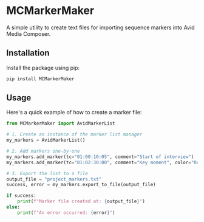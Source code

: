 # MCMarkerMaker

A simple utility to create text files for importing sequence markers into Avid Media Composer.

## Installation

Install the package using pip:

```bash
pip install MCMarkerMaker
```

## Usage

Here's a quick example of how to create a marker file:

```python
from MCMarkerMaker import AvidMarkerList

# 1. Create an instance of the marker list manager
my_markers = AvidMarkerList()

# 2. Add markers one-by-one
my_markers.add_marker(tc="01:00:10:05", comment="Start of interview")
my_markers.add_marker(tc="01:02:30:00", comment="Key moment", color="Red")

# 3. Export the list to a file
output_file = "project_markers.txt"
success, error = my_markers.export_to_file(output_file)

if success:
    print(f"Marker file created at: {output_file}")
else:
    print(f"An error occurred: {error}")
```